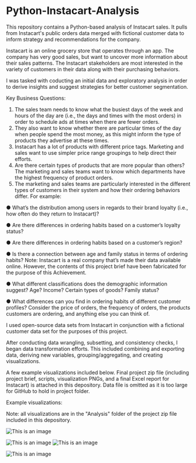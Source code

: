 # Python-Instacart-Analysis
This repository contains a Python-based analysis of Instacart sales. It pulls from Instacart's public orders data merged with fictional customer data to inform strategy and recommendations for the company. 

Instacart is an online grocery store that operates through an app. The company has very good sales, but want to uncover more information about their sales patterns. The Instacart stakeholders are most interested in the variety of customers in their data along with their purchasing behaviors.

I was tasked with coducting an initial data and exploratory analysis in order to derive insights and suggest strategies for better customer segmentation. 

Key Business Questions:
1. The sales team needs to know what the busiest days of the week and hours of the day
are (i.e., the days and times with the most orders) in order to schedule ads at times
when there are fewer orders.
2. They also want to know whether there are particular times of the day when people spend
the most money, as this might inform the type of products they advertise at these times.
3. Instacart has a lot of products with different price tags. Marketing and sales want to use
simpler price range groupings to help direct their efforts.
4. Are there certain types of products that are more popular than others? The marketing
and sales teams want to know which departments have the highest frequency of product
orders.
5. The marketing and sales teams are particularly interested in the different types of
customers in their system and how their ordering behaviors differ. For example:

● What’s the distribution among users in regards to their brand loyalty (i.e., how
often do they return to Instacart)?

● Are there differences in ordering habits based on a customer’s loyalty status?

● Are there differences in ordering habits based on a customer’s region?

● Is there a connection between age and family status in terms of ordering habits?
Note: Instacart is a real company that’s made their data available online. However, the contents of this project brief
have been fabricated for the purpose of this Achievement.

● What different classifications does the demographic information suggest? Age?
Income? Certain types of goods? Family status?

● What differences can you find in ordering habits of different customer profiles?
Consider the price of orders, the frequency of orders, the products customers are
ordering, and anything else you can think of.

I used open-source data sets from Instacart in conjunction with a fictional customer data set for the purposes of this project. 

After conducting data wrangling, subsetting, and consistency checks, I began data transformation efforts. This included combining and exporting data, deriving new variables, grouping/aggregating, and creating visualizations. 

A few example visualizations included below. Final project zip file (including project brief, scripts, visualization PNGs, and a final Excel report for Instacart) is attached in this depository. Data file is omitted as it is too large for GitHub to hold in project folder. 

Example visualizations:

Note: all visualizations are in the "Analysis" folder of the project zip file included in this depository.

![This is an image](https://user-images.githubusercontent.com/97590184/149243565-2244f056-1a80-4d93-8fb7-87012657e001.png)

![This is an image](https://user-images.githubusercontent.com/97590184/149243580-a17df7c5-456a-49a3-8b96-7796d837cd22.png)
![This is an image](https://user-images.githubusercontent.com/97590184/149243998-d30fa76b-facd-4afb-8352-fe27fde6f7a8.png)

![This is an image](https://user-images.githubusercontent.com/97590184/149243646-14bb96b3-fa26-4e18-906d-2c02542f55f6.PNG)

